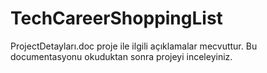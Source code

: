 # TechCareerShoppingList
 ProjectDetayları.doc proje ile ilgili açıklamalar mecvuttur. Bu documentasyonu okuduktan sonra projeyi inceleyiniz.
